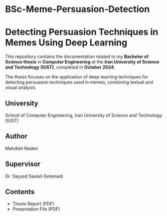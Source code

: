 # BSc-Meme-Persuasion-Detection

# Detecting Persuasion Techniques in Memes Using Deep Learning

This repository contains the documentation related to my **Bachelor of Science thesis** in **Computer Engineering** at the **Iran University of Science and Technology (IUST)**, completed in **October 2024**.

The thesis focuses on the application of deep learning techniques for detecting persuasion techniques used in memes, combining textual and visual analysis.

## University  
School of Computer Engineering, Iran University of Science and Technology (IUST)

## Author  
Mahdieh Naderi

## Supervisor  
Dr. Sayyed Sauleh Eetemadi

## Contents  
- Thesis Report (PDF)  
- Presentation File (PDF)  
